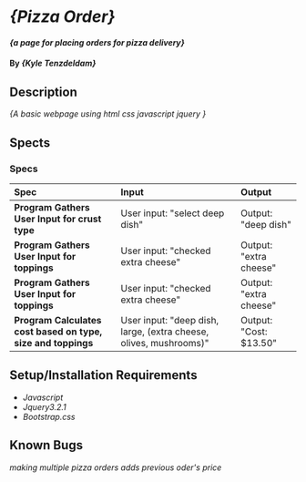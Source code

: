 # _{Pizza Order}_

#### _{a page for placing orders for pizza delivery}_

#### By _**{Kyle Tenzdeldam}**_

## Description

_{A basic webpage using html css javascript jquery }_


## Spects
### Specs
| Spec | Input | Output |
| :-------------     | :------------- | :------------- |
| **Program Gathers User Input for crust type** | User input: "select deep dish" | Output: "deep dish" |
| **Program Gathers User Input for toppings** | User input: "checked extra cheese" | Output: "extra cheese" |
| **Program Gathers User Input for toppings** | User input: "checked extra cheese" | Output: "extra cheese" |
| **Program Calculates cost based on type, size and toppings** | User input: "deep dish, large, (extra cheese, olives, mushrooms)" | Output: "Cost: $13.50" |

## Setup/Installation Requirements

* _Javascript_
* _Jquery3.2.1_
* _Bootstrap.css_

## Known Bugs

_making multiple pizza orders adds previous oder's price_
